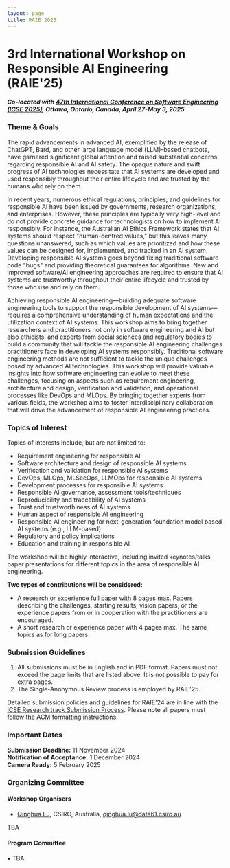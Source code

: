 ```yaml
---
layout: page
title: RAIE 2025
---
```


<!-- <p><img src="/img/pierrebourque.jpg" width="200" /><a href="https://profs.etsmtl.ca/pbourque">Pierre Bourque</a> - ing., Ph.D.</p> -->

# 3rd International Workshop on Responsible AI Engineering (RAIE'25)

***Co-located with [47th International Conference on Software Engineering (ICSE 2025)](https://conf.researchr.org/home/icse-2024), Ottawa, Ontario, Canada, April 27-May 3, 2025***

### Theme & Goals

The rapid advancements in advanced AI, exemplified by the release of ChatGPT, Bard, and other large language model (LLM)-based chatbots, have garnered significant global attention and raised substantial concerns regarding responsible AI and AI safety. The opaque nature and swift progress of AI technologies necessitate that AI systems are developed and used responsibly throughout their entire lifecycle and are trusted by the humans who rely on them.

In recent years, numerous ethical regulations, principles, and guidelines for responsible AI have been issued by governments, research organizations, and enterprises. However, these principles are typically very high-level and do not provide concrete guidance for technologists on how to implement AI responsibly. For instance, the Australian AI Ethics Framework states that AI systems should respect "human-centred values," but this leaves many questions unanswered, such as which values are prioritized and how these values can be designed for, implemented, and tracked in an AI system. Developing responsible AI systems goes beyond fixing traditional software code "bugs" and providing theoretical guarantees for algorithms. New and improved software/AI engineering approaches are required to ensure that AI systems are trustworthy throughout their entire lifecycle and trusted by those who use and rely on them.

Achieving responsible AI engineering—building adequate software engineering tools to support the responsible development of AI systems—requires a comprehensive understanding of human expectations and the utilization context of AI systems. This workshop aims to bring together researchers and practitioners not only in software engineering and AI but also ethicists, and experts from social sciences and regulatory bodies to build a community that will tackle the responsible AI engineering challenges practitioners face in developing AI systems responsibly. Traditional software engineering methods are not sufficient to tackle the unique challenges posed by advanced AI technologies. This workshop will provide valuable insights into how software engineering can evolve to meet these challenges, focusing on aspects such as requirement engineering, architecture and design, verification and validation, and operational processes like DevOps and MLOps. By bringing together experts from various fields, the workshop aims to foster interdisciplinary collaboration that will drive the advancement of responsible AI engineering practices.

### Topics of Interest

Topics of interests include, but are not limited to:

- Requirement engineering for responsible AI
- Software architecture and design of responsible AI systems
- Verification and validation for responsible AI systems
- DevOps, MLOps, MLSecOps, LLMOps for responsible AI systems
- Development processes for responsible AI systems
- Responsible AI governance, assessment tools/techniques
- Reproducibility and traceability of AI systems
- Trust and trustworthiness of AI systems
- Human aspect of responsible AI engineering
- Responsible AI engineering for next-generation foundation model based AI systems (e.g., LLM-based) 
- Regulatory and policy implications
- Education and training in responsible AI

The workshop will be highly interactive, including invited keynotes/talks, paper presentations for different topics in the area of responsible AI engineering. 

**Two types of contributions will be considered:**

- A research or experience full paper with 8 pages max. Papers describing the challenges, starting results, vision papers, or the experience papers from or in cooperation with the practitioners are encouraged.
- A short research or experience paper with 4 pages max. The same topics as for long papers.

### Submission Guidelines
1. All submissions must be in English and in PDF format. Papers must not exceed the page limits that are listed above. It is not possible to pay for extra pages.
2. The Single-Anonymous Review process is employed by RAIE'25.

Detailed submission policies and guidelines for RAIE'24 are in line with the [ICSE Research track Submission Process](https://conf.researchr.org/track/icse-2024/icse-2024-research-track#submission-process). Please note all papers must follow the [ACM formatting 
instructions](https://www.acm.org/publications/proceedings-template). 


### Important Dates

**Submission Deadline:** 11 November 2024
<br>
**Notification of Acceptance:**  1 December 2024
<br>
**Camera Ready:** 5 February 2025

### Organizing Committee

#### Workshop Organisers

- [Qinghua Lu](https://people.csiro.au/L/Q/Qinghua-Lu), CSIRO, Australia, <qinghua.lu@data61.csiro.au>

TBA


#### Program Committee

• TBA

